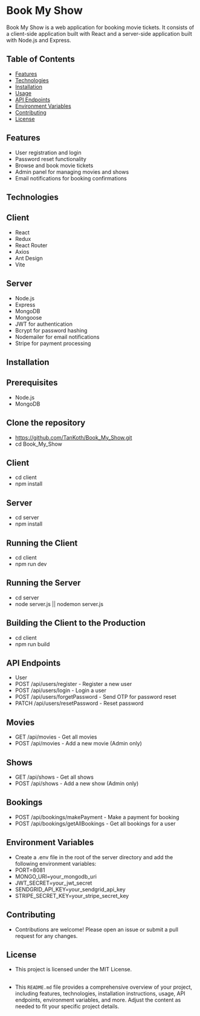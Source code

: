 # Book My Show

Book My Show is a web application for booking movie tickets. It consists of a client-side application built with React and a server-side application built with Node.js and Express.

## Table of Contents

- [Features](#features)
- [Technologies](#technologies)
- [Installation](#installation)
- [Usage](#usage)
- [API Endpoints](#api-endpoints)
- [Environment Variables](#environment-variables)
- [Contributing](#contributing)
- [License](#license)

## Features

- User registration and login
- Password reset functionality
- Browse and book movie tickets
- Admin panel for managing movies and shows
- Email notifications for booking confirmations

## Technologies

## Client

- React
- Redux
- React Router
- Axios
- Ant Design
- Vite

## Server

- Node.js
- Express
- MongoDB
- Mongoose
- JWT for authentication
- Bcrypt for password hashing
- Nodemailer for email notifications
- Stripe for payment processing

## Installation

## Prerequisites

- Node.js
- MongoDB

## Clone the repository

- https://github.com/TanKoth/Book_My_Show.git
- cd Book_My_Show

## Client

- cd client
- npm install

## Server

- cd server
- npm install

## Running the Client

- cd client
- npm run dev

## Running the Server

- cd server
- node server.js || nodemon server.js

## Building the Client to the Production

- cd client
- npm run build

## API Endpoints

- User
- POST /api/users/register - Register a new user
- POST /api/users/login - Login a user
- POST /api/users/forgetPassword - Send OTP for password reset
- PATCH /api/users/resetPassword - Reset password

## Movies

- GET /api/movies - Get all movies
- POST /api/movies - Add a new movie (Admin only)

## Shows

- GET /api/shows - Get all shows
- POST /api/shows - Add a new show (Admin only)

## Bookings

- POST /api/bookings/makePayment - Make a payment for booking
- POST /api/bookings/getAllBookings - Get all bookings for a user

## Environment Variables

- Create a .env file in the root of the server directory and add the following environment variables:
- PORT=8081
- MONGO_URI=your_mongodb_uri
- JWT_SECRET=your_jwt_secret
- SENDGRID_API_KEY=your_sendgrid_api_key
- STRIPE_SECRET_KEY=your_stripe_secret_key

## Contributing

- Contributions are welcome! Please open an issue or submit a pull request for any changes.

## License

- This project is licensed under the MIT License.
##
- This `README.md` file provides a comprehensive overview of your project, including features, technologies, installation instructions, usage, API endpoints, environment variables, and more. Adjust the content as needed to fit your specific project details.
